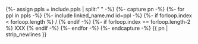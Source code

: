 {%- assign ppls = include.ppls | split:" " -%}
{%- capture pn -%}
{%- for ppl in ppls -%}
{%- include linked_name.md id=ppl -%}
{%- if forloop.index < forloop.length %} / {% endif -%}
{%- if forloop.index == forloop.length-2 %} XXX {% endif -%}
{%- endfor -%}
{%- endcapture -%}
{{ pn | strip_newlines }}

